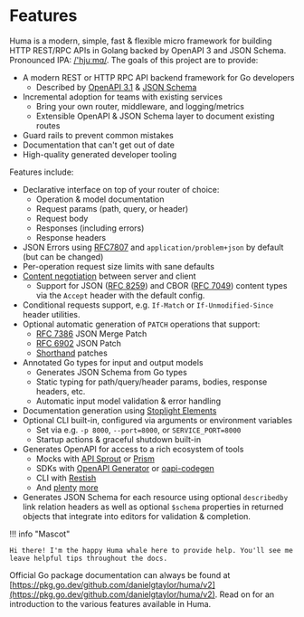 # Features

Huma is a modern, simple, fast & flexible micro framework for building HTTP REST/RPC APIs in Golang backed by OpenAPI 3 and JSON Schema. Pronounced IPA: [/'hjuːmɑ/](https://en.wiktionary.org/wiki/Wiktionary:International_Phonetic_Alphabet). The goals of this project are to provide:

-   A modern REST or HTTP RPC API backend framework for Go developers
    -   Described by [OpenAPI 3.1](https://github.com/OAI/OpenAPI-Specification/blob/master/versions/3.1.0.md) & [JSON Schema](https://json-schema.org/)
-   Incremental adoption for teams with existing services
    -   Bring your own router, middleware, and logging/metrics
    -   Extensible OpenAPI & JSON Schema layer to document existing routes
-   Guard rails to prevent common mistakes
-   Documentation that can't get out of date
-   High-quality generated developer tooling

Features include:

-   Declarative interface on top of your router of choice:
    -   Operation & model documentation
    -   Request params (path, query, or header)
    -   Request body
    -   Responses (including errors)
    -   Response headers
-   JSON Errors using [RFC7807](https://tools.ietf.org/html/rfc7807) and `application/problem+json` by default (but can be changed)
-   Per-operation request size limits with sane defaults
-   [Content negotiation](https://developer.mozilla.org/en-US/docs/Web/HTTP/Content_negotiation) between server and client
    -   Support for JSON ([RFC 8259](https://tools.ietf.org/html/rfc8259)) and CBOR ([RFC 7049](https://tools.ietf.org/html/rfc7049)) content types via the `Accept` header with the default config.
-   Conditional requests support, e.g. `If-Match` or `If-Unmodified-Since` header utilities.
-   Optional automatic generation of `PATCH` operations that support:
    -   [RFC 7386](https://www.rfc-editor.org/rfc/rfc7386) JSON Merge Patch
    -   [RFC 6902](https://www.rfc-editor.org/rfc/rfc6902) JSON Patch
    -   [Shorthand](https://github.com/danielgtaylor/shorthand) patches
-   Annotated Go types for input and output models
    -   Generates JSON Schema from Go types
    -   Static typing for path/query/header params, bodies, response headers, etc.
    -   Automatic input model validation & error handling
-   Documentation generation using [Stoplight Elements](https://stoplight.io/open-source/elements)
-   Optional CLI built-in, configured via arguments or environment variables
    -   Set via e.g. `-p 8000`, `--port=8000`, or `SERVICE_PORT=8000`
    -   Startup actions & graceful shutdown built-in
-   Generates OpenAPI for access to a rich ecosystem of tools
    -   Mocks with [API Sprout](https://github.com/danielgtaylor/apisprout) or [Prism](https://stoplight.io/open-source/prism)
    -   SDKs with [OpenAPI Generator](https://github.com/OpenAPITools/openapi-generator) or [oapi-codegen](https://github.com/deepmap/oapi-codegen)
    -   CLI with [Restish](https://rest.sh/)
    -   And [plenty](https://openapi.tools/) [more](https://apis.guru/awesome-openapi3/category.html)
-   Generates JSON Schema for each resource using optional `describedby` link relation headers as well as optional `$schema` properties in returned objects that integrate into editors for validation & completion.

!!! info "Mascot"

    Hi there! I'm the happy Huma whale here to provide help. You'll see me leave helpful tips throughout the docs.

Official Go package documentation can always be found at [https://pkg.go.dev/github.com/danielgtaylor/huma/v2](https://pkg.go.dev/github.com/danielgtaylor/huma/v2). Read on for an introduction to the various features available in Huma.
